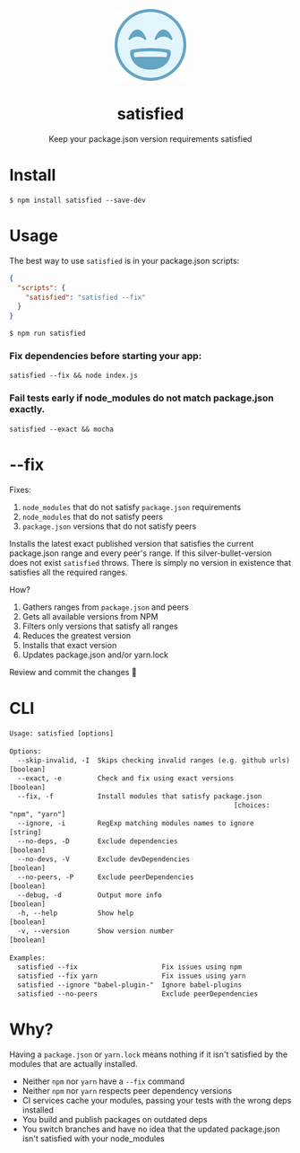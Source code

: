 <!-- Logo -->
<p align="center">
  <img height="128" width="128" src="https://github.com/levithomason/satisfied/raw/master/logo.png">
</p>

<!-- Name -->
<h1 align="center">satisfied</h1>
<p align="center">
  Keep your package.json version requirements satisfied
</p>

# Install

    $ npm install satisfied --save-dev

# Usage

The best way to use `satisfied` is in your package.json scripts:
    

```json
{
  "scripts": {
    "satisfied": "satisfied --fix"
  }
}
```
```
$ npm run satisfied
```

### Fix dependencies before starting your app:

```
satisfied --fix && node index.js 
```

### Fail tests early if node_modules do not match package.json exactly. 

```
satisfied --exact && mocha
```

# --fix

Fixes:

1. `node_modules` that do not satisfy `package.json` requirements
1. `node_modules` that do not satisfy peers
1. `package.json` versions that do not satisfy peers

Installs the latest exact published version that satisfies the current package.json range and every peer's range.  If this silver-bullet-version does not exist `satisfied` throws. There is simply no version in existence that satisfies all the required ranges.

How?

1. Gathers ranges from `package.json` and peers
1. Gets all available versions from NPM
1. Filters only versions that satisfy all ranges
1. Reduces the greatest version
1. Installs that exact version
1. Updates package.json and/or yarn.lock

Review and commit the changes :beers:

# CLI

    Usage: satisfied [options]
    
    Options:
      --skip-invalid, -I  Skips checking invalid ranges (e.g. github urls) [boolean]
      --exact, -e         Check and fix using exact versions               [boolean]
      --fix, -f           Install modules that satisfy package.json
                                                            [choices: "npm", "yarn"]
      --ignore, -i        RegExp matching modules names to ignore           [string]
      --no-deps, -D       Exclude dependencies                             [boolean]
      --no-devs, -V       Exclude devDependencies                          [boolean]
      --no-peers, -P      Exclude peerDependencies                         [boolean]
      --debug, -d         Output more info                                 [boolean]
      -h, --help          Show help                                        [boolean]
      -v, --version       Show version number                              [boolean]
    
    Examples:
      satisfied --fix                     Fix issues using npm
      satisfied --fix yarn                Fix issues using yarn
      satisfied --ignore "babel-plugin-"  Ignore babel-plugins
      satisfied --no-peers                Exclude peerDependencies

# Why?

Having a `package.json` or `yarn.lock` means nothing if it isn't satisfied by the modules that are actually installed.

- Neither `npm` nor `yarn` have a `--fix` command 
- Neither `npm` nor `yarn` respects peer dependency versions
- CI services cache your modules, passing your tests with the wrong deps installed
- You build and publish packages on outdated deps
- You switch branches and have no idea that the updated package.json isn't satisfied with your node_modules  

[1]: https://github.com/yarnpkg/yarn

